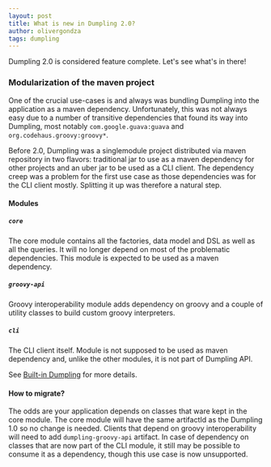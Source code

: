 ```yaml
---
layout: post
title: What is new in Dumpling 2.0?
author: olivergondza
tags: dumpling
---
```


Dumpling 2.0 is considered feature complete. Let's see what's in there!

### Modularization of the maven project

One of the crucial use-cases is and always was bundling Dumpling into
the application as a maven dependency. Unfortunately, this was not always easy
due to a number of transitive dependencies that found its way into Dumpling, most
notably `com.google.guava:guava` and `org.codehaus.groovy:groovy*`.

Before 2.0, Dumpling was a singlemodule project distributed via maven repository
in two flavors: traditional jar to use as a maven dependency for other projects
and an uber jar to be used as a CLI client. The dependency creep was a problem for
the first use case as those dependencies was for the CLI client mostly. Splitting
it up was therefore a natural step.

#### Modules

##### `core`

The core module contains all the factories, data model and DSL as well
as all the queries. It will no longer depend on most of the problematic dependencies.
This module is expected to be used as a maven dependency.

##### `groovy-api`

Groovy interoperability module adds dependency on groovy and a couple of utility
classes to build custom groovy interpreters.

##### `cli`

The CLI client itself. Module is not supposed to be used as maven dependency and,
unlike the other modules, it is not part of Dumpling API.

See [Built-in Dumpling](https://olivergondza.github.io/dumpling/bundling.html) for more details.

#### How to migrate?

The odds are your application depends on classes that ware kept in the core module.
The core module will have the same artifactId as the Dumpling 1.0 so no change
is needed. Clients that depend on groovy interoperability will need to add `dumpling-groovy-api`
artifact. In case of dependency on classes that are now part of the CLI module, it still
may be possible to consume it as a dependency, though this use case is now unsupported.
